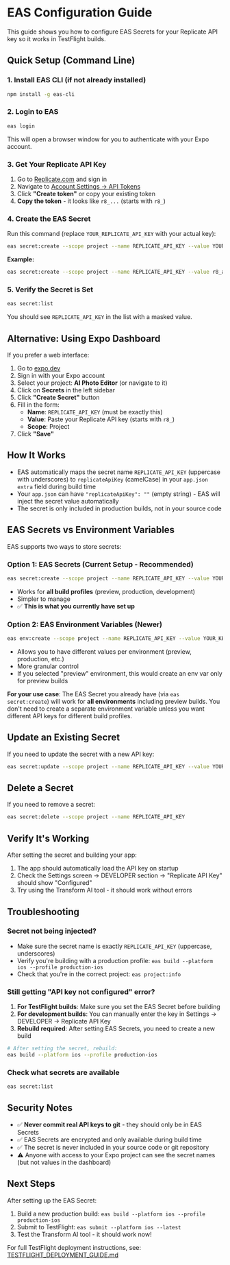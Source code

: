 # EAS Configuration Guide

This guide shows you how to configure EAS Secrets for your Replicate API key so it works in TestFlight builds.

## Quick Setup (Command Line)

### 1. Install EAS CLI (if not already installed)

```bash
npm install -g eas-cli
```

### 2. Login to EAS

```bash
eas login
```

This will open a browser window for you to authenticate with your Expo account.

### 3. Get Your Replicate API Key

1. Go to [Replicate.com](https://replicate.com) and sign in
2. Navigate to [Account Settings → API Tokens](https://replicate.com/account/api-tokens)
3. Click **"Create token"** or copy your existing token
4. **Copy the token** - it looks like `r8_...` (starts with `r8_`)

### 4. Create the EAS Secret

Run this command (replace `YOUR_REPLICATE_API_KEY` with your actual key):

```bash
eas secret:create --scope project --name REPLICATE_API_KEY --value YOUR_REPLICATE_API_KEY
```

**Example:**
```bash
eas secret:create --scope project --name REPLICATE_API_KEY --value r8_abc123def456ghi789jkl012mno345pqr678stu901vwx234yz
```

### 5. Verify the Secret is Set

```bash
eas secret:list
```

You should see `REPLICATE_API_KEY` in the list with a masked value.

## Alternative: Using Expo Dashboard

If you prefer a web interface:

1. Go to [expo.dev](https://expo.dev)
2. Sign in with your Expo account
3. Select your project: **AI Photo Editor** (or navigate to it)
4. Click on **Secrets** in the left sidebar
5. Click **"Create Secret"** button
6. Fill in the form:
   - **Name**: `REPLICATE_API_KEY` (must be exactly this)
   - **Value**: Paste your Replicate API key (starts with `r8_`)
   - **Scope**: Project
7. Click **"Save"**

## How It Works

- EAS automatically maps the secret name `REPLICATE_API_KEY` (uppercase with underscores) to `replicateApiKey` (camelCase) in your `app.json` `extra` field during build time
- Your `app.json` can have `"replicateApiKey": ""` (empty string) - EAS will inject the secret value automatically
- The secret is only included in production builds, not in your source code

## EAS Secrets vs Environment Variables

EAS supports two ways to store secrets:

### Option 1: EAS Secrets (Current Setup - Recommended)
```bash
eas secret:create --scope project --name REPLICATE_API_KEY --value YOUR_KEY
```
- Works for **all build profiles** (preview, production, development)
- Simpler to manage
- ✅ **This is what you currently have set up**

### Option 2: EAS Environment Variables (Newer)
```bash
eas env:create --scope project --name REPLICATE_API_KEY --value YOUR_KEY --environment preview
```
- Allows you to have different values per environment (preview, production, etc.)
- More granular control
- If you selected "preview" environment, this would create an env var only for preview builds

**For your use case**: The EAS Secret you already have (via `eas secret:create`) will work for **all environments** including preview builds. You don't need to create a separate environment variable unless you want different API keys for different build profiles.

## Update an Existing Secret

If you need to update the secret with a new API key:

```bash
eas secret:update --scope project --name REPLICATE_API_KEY --value YOUR_NEW_API_KEY
```

## Delete a Secret

If you need to remove a secret:

```bash
eas secret:delete --scope project --name REPLICATE_API_KEY
```

## Verify It's Working

After setting the secret and building your app:

1. The app should automatically load the API key on startup
2. Check the Settings screen → DEVELOPER section → "Replicate API Key" should show "Configured"
3. Try using the Transform AI tool - it should work without errors

## Troubleshooting

### Secret not being injected?

- Make sure the secret name is exactly `REPLICATE_API_KEY` (uppercase, underscores)
- Verify you're building with a production profile: `eas build --platform ios --profile production-ios`
- Check that you're in the correct project: `eas project:info`

### Still getting "API key not configured" error?

1. **For TestFlight builds**: Make sure you set the EAS Secret before building
2. **For development builds**: You can manually enter the key in Settings → DEVELOPER → Replicate API Key
3. **Rebuild required**: After setting EAS Secrets, you need to create a new build

```bash
# After setting the secret, rebuild:
eas build --platform ios --profile production-ios
```

### Check what secrets are available

```bash
eas secret:list
```

## Security Notes

- ✅ **Never commit real API keys to git** - they should only be in EAS Secrets
- ✅ EAS Secrets are encrypted and only available during build time
- ✅ The secret is never included in your source code or git repository
- ⚠️ Anyone with access to your Expo project can see the secret names (but not values in the dashboard)

## Next Steps

After setting up the EAS Secret:

1. Build a new production build: `eas build --platform ios --profile production-ios`
2. Submit to TestFlight: `eas submit --platform ios --latest`
3. Test the Transform AI tool - it should work now!

For full TestFlight deployment instructions, see: [TESTFLIGHT_DEPLOYMENT_GUIDE.md](./TESTFLIGHT_DEPLOYMENT_GUIDE.md)

